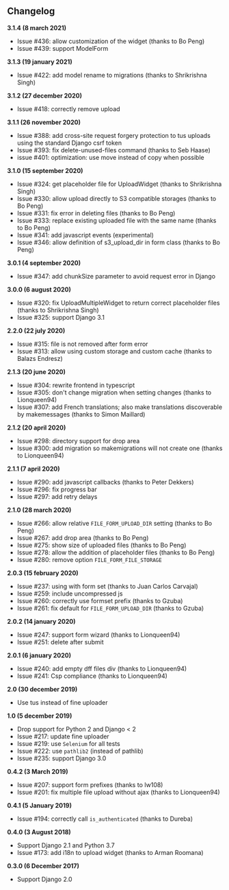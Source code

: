 ## Changelog

**3.1.4 (8 march 2021)**

  * Issue #436: allow customization of the widget (thanks to Bo Peng)
  * Issue #439: support ModelForm

**3.1.3 (19 january 2021)**

  * Issue #422: add model rename to migrations (thanks to Shrikrishna Singh)

**3.1.2 (27 december 2020)**

  * Issue #418: correctly remove upload

**3.1.1 (26 november 2020)**

  * Issue #388: add cross-site request forgery protection to tus uploads using the standard Django csrf token
  * Issue #393: fix delete-unused-files command (thanks to Seb Haase)
  * issue #401: optimization: use move instead of copy when possible

**3.1.0 (15 september 2020)**

  * Issue #324: get placeholder file for UploadWidget (thanks to Shrikrishna Singh)
  * Issue #330: allow upload directly to S3 compatible storages (thanks to Bo Peng)
  * Issue #331: fix error in deleting files (thanks to Bo Peng)
  * Issue #333: replace existing uploaded file with the same name (thanks to Bo Peng)
  * Issue #341: add javascript events (experimental)
  * Issue #346: allow definition of s3_upload_dir in form class (thanks to Bo Peng)

**3.0.1 (4 september 2020)**

  * Issue #347: add chunkSize parameter to avoid request error in Django

**3.0.0 (6 august 2020)**

  * Issue #320: fix UploadMultipleWidget to return correct placeholder files (thanks to Shrikrishna Singh)
  * Issue #325: support Django 3.1

**2.2.0 (22 july 2020)**

  * Issue #315: file is not removed after form error
  * Issue #313: allow using custom storage and custom cache (thanks to Balazs Endresz)

**2.1.3 (20 june 2020)**

  * Issue #304: rewrite frontend in typescript
  * Issue #305: don't change migration when setting changes (thanks to Lionqueen94)
  * Issue #307: add French translations; also make translations discoverable by makemessages (thanks to Simon Maillard)

**2.1.2 (20 april 2020)**

  * Issue #298: directory support for drop area
  * Issue #300: add migration so makemigrations will not create one (thanks to Lionqueen94)

**2.1.1 (7 april 2020)**

  * Issue #290: add javascript callbacks (thanks to Peter Dekkers)
  * Issue #296: fix progress bar
  * Issue #297: add retry delays

**2.1.0 (28 march 2020)**

  * Issue #266: allow relative `FILE_FORM_UPLOAD_DIR` setting (thanks to Bo Peng)
  * Issue #267: add drop area (thanks to Bo Peng)
  * Issue #275: show size of uploaded files (thanks to Bo Peng)
  * Issue #278: allow the addition of placeholder files (thanks to Bo Peng)
  * Issue #280: remove option `FILE_FORM_FILE_STORAGE`

**2.0.3 (15 february 2020)**

  * Issue #237: using with form set (thanks to Juan Carlos Carvajal)
  * Issue #259: include uncompressed js
  * Issue #260: correctly use formset prefix (thanks to Gzuba)
  * Issue #261: fix default for `FILE_FORM_UPLOAD_DIR` (thanks to Gzuba)

**2.0.2 (14 january 2020)**

  * Issue #247: support form wizard (thanks to Lionqueen94)
  * Issue #251: delete after submit

**2.0.1 (6 january 2020)**

  * Issue #240: add empty dff files div (thanks to Lionqueen94)
  * Issue #241: Csp compliance (thanks to Lionqueen94)

**2.0 (30 december 2019)**

  * Use tus instead of fine uploader

**1.0 (5 december 2019)**

  * Drop support for Python 2 and Django < 2
  * Issue #217: update fine uploader
  * Issue #219: use `Selenium` for all tests
  * Issue #222: use `pathlib2` (instead of pathlib)
  * Issue #235: support Django 3.0

**0.4.2 (3 March 2019)**

  * Issue #207: support form prefixes (thanks to Iw108)
  * Issue #201: fix multiple file upload without ajax (thanks to Lionqueen94)

**0.4.1 (5 January 2019)**

  * Issue #194: correctly call `is_authenticated` (thanks to Dureba)

**0.4.0 (3 August 2018)**

  * Support Django 2.1 and Python 3.7
  * Issue #173: add i18n to upload widget (thanks to Arman Roomana)

**0.3.0 (6 December 2017)**

  * Support Django 2.0

